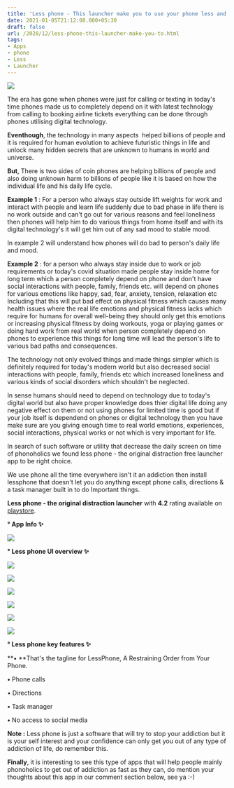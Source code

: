 ```yaml
---
title: 'Less phone - This launcher make you to use your phone less and enjoy more life !'
date: 2021-01-05T21:12:00.000+05:30
draft: false
url: /2020/12/less-phone-this-launcher-make-you-to.html
tags: 
- Apps
- phone
- Less
- Launcher
---
```


 [![](https://lh3.googleusercontent.com/-QpNzSkVlQ8M/X-RxPLa6tgI/AAAAAAAACYM/CirHDawd2LQw_eGmeYkgeIMfmkX53IFbACLcBGAsYHQ/s1600/1608806712559540-0.png)](https://lh3.googleusercontent.com/-QpNzSkVlQ8M/X-RxPLa6tgI/AAAAAAAACYM/CirHDawd2LQw_eGmeYkgeIMfmkX53IFbACLcBGAsYHQ/s1600/1608806712559540-0.png) 

  

  

The era has gone when phones were just for calling or texting in today's time phones made us to completely depend on it with latest technology from calling to booking airline tickets everything can be done through phones utilising digital technology.

  

**Eventhough**, the technology in many aspects  helped billions of people and it is required for human evolution to achieve futuristic things in life and unlock many hidden secrets that are unknown to humans in world and universe.

  

**But**, There is two sides of coin phones are helping billions of people and also doing unknown harm to billions of people like it is based on how the individual life and his daily life cycle.

  

**Example 1** : For a person who always stay outside lift weights for work and interact with people and learn life suddenly due to bad phase in life there is no work outside and can't go out for various reasons and feel loneliness then phones will help him to do various things from home itself and with its digital technology's it will get him out of any sad mood to stable mood.

  

In example 2 will understand how phones will do bad to person's daily life and mood.

  

**Example 2** : for a person who always stay inside due to work or job requirements or today's covid situation made people stay inside home for long term which a person completely depend on phone and don't have social interactions with people, family, friends etc. will depend on phones for various emotions like happy, sad, fear, anxiety, tension, relaxation etc Including that this will put bad effect on physical fitness which causes many health issues where the real life emotions and physical fitness lacks which require for humans for overall well-being they should only get this emotions or increasing physical fitness by doing workouts, yoga or playing games or doing hard work from real world when person completely depend on phones to experience this things for long time will lead the person's life to various bad paths and consequences.

  

The technology not only evolved things and made things simpler which is definitely required for today's modern world but also decreased social interactions with people, family, friends etc which increased loneliness and various kinds of social disorders which shouldn't be neglected.

  

In sense humans should need to depend on technology due to today's digital world but also have proper knowledge does thier digital life doing any negative effect on them or not using phones for limited time is good but if your job itself is dependend on phones or digital technology then you have make sure are you giving enough time to real world emotions, experiences, social interactions, physical works or not which is very important for life.

  

In search of such software or utility that decrease the daily screen on time of phonoholics we found less phone - the original distraction free launcher app to be right choice.

  

We use phone all the time everywhere isn't it an addiction then install lessphone that doesn't let you do anything except phone calls, directions & a task manager built in to do Important things.

  

**Less phone - the original distraction launcher** with **4.2** rating available on [playstore](https://play.google.com/store/apps/details?id=me.aswinmohan.nophone).

  

**° App Info ✨**

 **[![](https://lh3.googleusercontent.com/-GK4tEakOLoo/X-RxOd4JKyI/AAAAAAAACYI/BrrC6pV6zSoZ4Mrjx1IFWBZFIEgXEyzCQCLcBGAsYHQ/s1600/1608806709037750-1.png)](https://lh3.googleusercontent.com/-GK4tEakOLoo/X-RxOd4JKyI/AAAAAAAACYI/BrrC6pV6zSoZ4Mrjx1IFWBZFIEgXEyzCQCLcBGAsYHQ/s1600/1608806709037750-1.png)** 

**° Less phone UI overview ✨**

 **[![](https://lh3.googleusercontent.com/-ahe0DJh1HnE/X-RxNb_v3XI/AAAAAAAACYE/K2l3hsJDol8mHNYBANUG9B8GSCNtbetBgCLcBGAsYHQ/s1600/1608806705222630-2.png)](https://lh3.googleusercontent.com/-ahe0DJh1HnE/X-RxNb_v3XI/AAAAAAAACYE/K2l3hsJDol8mHNYBANUG9B8GSCNtbetBgCLcBGAsYHQ/s1600/1608806705222630-2.png)** 

 **[![](https://lh3.googleusercontent.com/-YZWWNlgEIuY/X-RxMX-RaWI/AAAAAAAACYA/bXmU-bDcL7QGGfh9kkF7Fn-yvlyctbjvwCLcBGAsYHQ/s1600/1608806701345621-3.png)](https://lh3.googleusercontent.com/-YZWWNlgEIuY/X-RxMX-RaWI/AAAAAAAACYA/bXmU-bDcL7QGGfh9kkF7Fn-yvlyctbjvwCLcBGAsYHQ/s1600/1608806701345621-3.png)** 

 **[![](https://lh3.googleusercontent.com/-hwJWv-HsrVo/X-RxLerGrKI/AAAAAAAACX8/Uu43PJTZiVMFuxtn67-iHP0kXDHXUExAACLcBGAsYHQ/s1600/1608806697474099-4.png)](https://lh3.googleusercontent.com/-hwJWv-HsrVo/X-RxLerGrKI/AAAAAAAACX8/Uu43PJTZiVMFuxtn67-iHP0kXDHXUExAACLcBGAsYHQ/s1600/1608806697474099-4.png)** 

 **[![](https://lh3.googleusercontent.com/-Vbyjv0adgCQ/X-RxKW4IQ0I/AAAAAAAACX4/hmC8udr7bhgD_wzny32N9ddTXUJjSk4tACLcBGAsYHQ/s1600/1608806693141592-5.png)](https://lh3.googleusercontent.com/-Vbyjv0adgCQ/X-RxKW4IQ0I/AAAAAAAACX4/hmC8udr7bhgD_wzny32N9ddTXUJjSk4tACLcBGAsYHQ/s1600/1608806693141592-5.png)** 

 **[![](https://lh3.googleusercontent.com/-20XLqfDuS00/X-RxJfdw3GI/AAAAAAAACX0/vKBiw6Gv0Q0cgTFHkxTNryZ2Ih-oOdrngCLcBGAsYHQ/s1600/1608806567210617-6.png)](https://lh3.googleusercontent.com/-20XLqfDuS00/X-RxJfdw3GI/AAAAAAAACX0/vKBiw6Gv0Q0cgTFHkxTNryZ2Ih-oOdrngCLcBGAsYHQ/s1600/1608806567210617-6.png)** 

 **[![](https://lh3.googleusercontent.com/-QRbkoZ-6zh4/X-RwphGLCCI/AAAAAAAACXs/4TeEAONPtT0FsEXycLYfo5N-I1UKVfGLQCLcBGAsYHQ/s1600/1608806561298265-7.png)](https://lh3.googleusercontent.com/-QRbkoZ-6zh4/X-RwphGLCCI/AAAAAAAACXs/4TeEAONPtT0FsEXycLYfo5N-I1UKVfGLQCLcBGAsYHQ/s1600/1608806561298265-7.png)** 

  

**° Less phone key features ✨**

**• **That's the tagline for LessPhone, A Restraining Order from Your Phone.

  

**•** Phone calls

  

• Directions

  

**•** Task manager

  

**•** No access to social media

  

**Note :** Less phone is just a software that will try to stop your addiction but it is your self interest and your confidence can only get you out of any type of addiction of life, do remember this.

  

**Finally**, it is interesting to see this type of apps that will help people mainly phonoholics to get out of addiction as fast as they can, do mention your thoughts about this app in our comment section below, see ya :-)